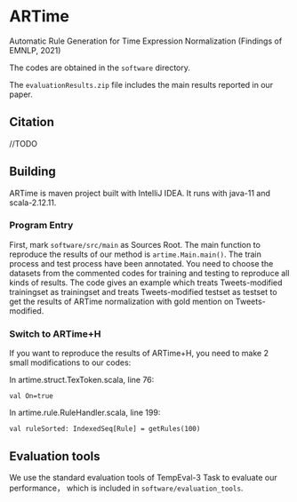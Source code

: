 # ARTime
Automatic Rule Generation for Time Expression Normalization (Findings of EMNLP, 2021)

The codes are obtained in the `software` directory.

The `evaluationResults.zip` file includes the main results reported in our paper.

## Citation ##
//TODO

## Building ##
ARTime is maven project built with IntelliJ IDEA. It runs with java-11 and scala-2.12.11. 

### Program Entry ###
First, mark `software/src/main` as Sources Root. The main function to reproduce the results of our method is `artime.Main.main()`. The train process and test process have been annotated. You need to choose the datasets from the commented codes for training and testing to reproduce all kinds of results. The code gives an example which treats Tweets-modified trainingset as trainingset and treats Tweets-modified testset as testset to get the results of ARTime normalization with gold mention on Tweets-modified.

### Switch to ARTime+H ###
If you want to reproduce the results of ARTime+H, you need to make 2 small modifications to our codes:

In artime.struct.TexToken.scala, line 76:

```
val On=true
```

In artime.rule.RuleHandler.scala, line 199:

```
val ruleSorted: IndexedSeq[Rule] = getRules(100)
```

## Evaluation tools ##
We use the standard evaluation tools of TempEval-3 Task to evaluate our performance， which is included in `software/evaluation_tools`.
